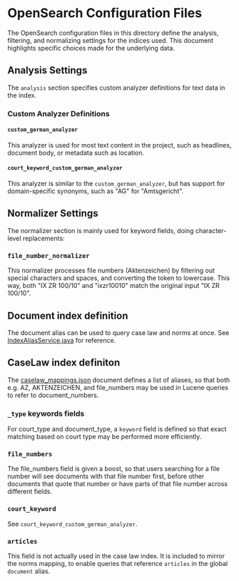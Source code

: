 # OpenSearch Configuration Files

The OpenSearch configuration files in this directory define the analysis, filtering, and normalizing settings for the
indices used.
This document highlights specific choices made for the underlying data.

## Analysis Settings

The `analysis` section specifies custom analyzer definitions for text data in the index.

### Custom Analyzer Definitions

#### `custom_german_analyzer`

This analyzer is used for most text content in the project, such as headlines, document body, or metadata such as
location.

#### `court_keyword_custom_german_analyzer`

This analyzer is similar to the `custom_german_analyzer`, but has support for domain-specific synonyms, such as "AG"
for "Amtsgericht".

## Normalizer Settings

The normalizer section is mainly used for keyword fields, doing character-level replacements:

### `file_number_normalizer`

This normalizer processes file numbers (Aktenzeichen) by filtering out special characters and spaces, and converting the
token to lowercase.
This way, both "IX ZR 100/10" and "ixzr10010" match the original input "IX ZR 100/10".

## Document index definition

The document alias can be used to query case law and norms at once.
See [IndexAliasService.java](../../java/de/bund/digitalservice/ris/search/service/IndexAliasService.java) for reference.

## CaseLaw index definiton

The [caselaw_mappings.json](./caselaw_mappings.json) document defines a list of aliases, so that both e.g. AZ,
AKTENZEICHEN, and file_numbers may be used in Lucene queries to refer to document_numbers.

### `_type` keywords fields

For court_type and document_type, a `keyword` field is defined so that exact matching based on court type may be
performed more efficiently.

### `file_numbers`

The file_numbers field is given a boost, so that users searching for a file number will see documents with that file
number first, before other documents that quote that number or have parts of that file number across different fields.

### `court_keyword`

See `court_keyword_custom_german_analyzer`.

### `articles`

This field is not actually used in the case law index. It is included to mirror the norms mapping, to enable queries that reference `articles` in the global `document` alias.
